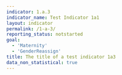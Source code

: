 ```yaml
---
indicator: 1.a.3
indicator_name: Test Indicator 1a1
layout: indicator
permalink: /1-a-3/
reporting_status: notstarted
goal: 
  - 'Maternity'
  - 'GenderReassign'
title: The title of a test indicator 1a3
data_non_statistical: true
---
```

